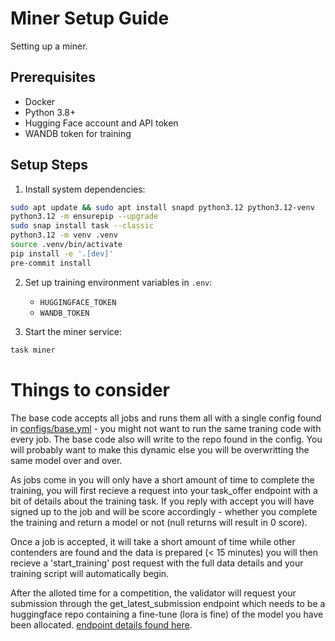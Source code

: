 # Miner Setup Guide

Setting up a miner.

## Prerequisites

- Docker
- Python 3.8+
- Hugging Face account and API token
- WANDB token for training

## Setup Steps

1. Install system dependencies:

```bash
sudo apt update && sudo apt install snapd python3.12 python3.12-venv
python3.12 -m ensurepip --upgrade
sudo snap install task --classic
python3.12 -m venv .venv
source .venv/bin/activate
pip install -e '.[dev]'
pre-commit install
```

2. Set up training environment variables in `.env`:

   - `HUGGINGFACE_TOKEN`
   - `WANDB_TOKEN`

3. Start the miner service:

```bash
task miner
```

# Things to consider

The base code accepts all jobs and runs them all with a single config found in [configs/base.yml](configs/base.yml) - you might not want to run the
same traning code with every job. The base code also will write to the repo found in the config. You will probably want to make this
dynamic else you will be overwritting the same model over and over.

As jobs come in you will only have a short amount of time to complete the training, you will first recieve a request into your task_offer endpoint with a bit
of details about the training task. If you reply with accept you will have signed up to the job and will be score accordingly - whether you complete the training and
return a model or not (null returns will result in 0 score).

Once a job is accepted, it will take a short amount of time while other contenders are found and the data is prepared (< 15 minutes) you will then recieve a 'start_training'
post request with the full data details and your training script will automatically begin.

After the alloted time for a competition, the validator will request your submission through the get_latest_submission endpoint which needs to be a huggingface repo containing a fine-tune (lora is fine)
of the model you have been allocated. [endpoint details found here](miner/endpoints/tuning.py).

